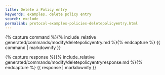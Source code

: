 ```yaml
---
title: Delete a Policy entry
keywords: examples, delete policy entry
search: exclude
permalink: protocol-examples-policies-deletepolicyentry.html
---
```


{% capture command %}{% include_relative generated/commands/modify/deletepolicyentry.md %}{% endcapture %}
{{ command | markdownify }}

{% capture response %}{% include_relative generated/commands/modify/deletepolicyentryresponse.md %}{% endcapture %}
{{ response | markdownify }}

